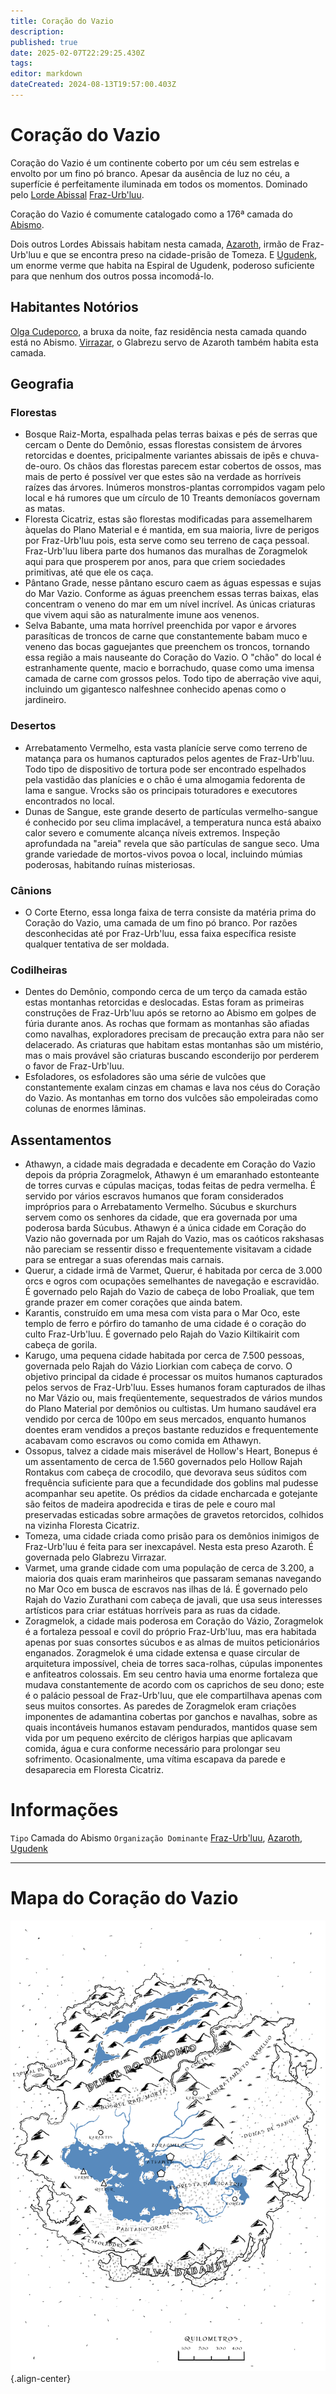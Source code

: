 ```yaml
---
title: Coração do Vazio
description: 
published: true
date: 2025-02-07T22:29:25.430Z
tags: 
editor: markdown
dateCreated: 2024-08-13T19:57:00.403Z
---
```


# Coração do Vazio
Coração do Vazio é um continente coberto por um céu sem estrelas e envolto por um fino pó branco. Apesar da ausência de luz no céu, a superfície é perfeitamente iluminada em todos os momentos. Dominado pelo [Lorde Abissal](rankings-e-titulos/magico/lorde-abissal) [Fraz-Urb'luu](/individuos/fraz-urbluu).

Coração do Vazio é comumente catalogado como a 176ª camada do [Abismo](/lugares/abismo).

Dois outros Lordes Abissais habitam nesta camada, [Azaroth](/individuos/azaroth), irmão de Fraz-Urb'luu e que se encontra preso na cidade-prisão de Tomeza. E [Ugudenk](/individuos/ugudenk), um enorme verme que habita na Espiral de Ugudenk, poderoso suficiente para que nenhum dos outros possa incomodá-lo.

## Habitantes Notórios
[Olga Cudeporco](/individuos/titia-olga-cudeporco), a bruxa da noite, faz residência nesta camada quando está no Abismo. [Virrazar](/individuos/virrazar), o Glabrezu servo de Azaroth também habita esta camada.

## Geografia

### Florestas
- Bosque Raiz-Morta, espalhada pelas terras baixas e pés de serras que cercam o Dente do Demônio, essas florestas consistem de árvores retorcidas e doentes, pricipalmente variantes abissais de ipês e chuva-de-ouro. Os chãos das florestas parecem estar cobertos de ossos, mas mais de perto é possível ver que estes são na verdade as horríveis raízes das árvores. Inúmeros monstros-plantas corrompidos vagam pelo local e há rumores que um círculo de 10 Treants demoníacos governam as matas.
- Floresta Cicatriz, estas são florestas modificadas para assemelharem àquelas do Plano Material e é mantida, em sua maioria, livre de perigos por Fraz-Urb'luu pois, esta serve como seu terreno de caça pessoal. Fraz-Urb'luu libera parte dos humanos das muralhas de Zoragmelok aqui para que prosperem por anos, para que criem sociedades primitivas, até que ele os caça.
- Pântano Grade, nesse pântano escuro caem as águas espessas e sujas do Mar Vazio. Conforme as águas preenchem essas terras baixas, elas concentram o veneno do mar em um nível incrível. As únicas criaturas que vivem aqui são as naturalmente imune aos venenos.
- Selva Babante, uma mata horrível preenchida por vapor e árvores parasíticas de troncos de carne que constantemente babam muco e veneno das bocas gaguejantes que preenchem os troncos, tornando essa região a mais nauseante do Coração do Vazio. O "chão" do local é estranhamente quente, macio e borrachudo, quase como uma imensa camada de carne com grossos pelos. Todo tipo de aberração vive aqui, incluindo um gigantesco nalfeshnee conhecido apenas como o jardineiro.
 
### Desertos
- Arrebatamento Vermelho, esta vasta planície serve como terreno de matança para os humanos capturados pelos agentes de Fraz-Urb'luu. Todo tipo de dispositivo de tortura pode ser encontrado espelhados pela vastidão das planícies e o chão é uma almogamia fedorenta de lama e sangue. Vrocks são os principais toturadores e executores encontrados no local.
- Dunas de Sangue, este grande deserto de partículas vermelho-sangue é conhecido por seu clima implacável, a temperatura nunca está abaixo calor severo e comumente alcança níveis extremos. Inspeção aprofundada na "areia" revela que são partículas de sangue seco. Uma grande variedade de mortos-vivos povoa o local, incluindo múmias poderosas, habitando ruínas misteriosas.

### Cânions
- O Corte Eterno, essa longa faixa de terra consiste da matéria prima do Coração do Vazio, uma camada de um fino pó branco. Por razões desconhecidas até por Fraz-Urb'luu, essa faixa específica resiste qualquer tentativa de ser moldada.

### Codilheiras
- Dentes do Demônio, compondo cerca de um terço da camada estão estas montanhas retorcidas e deslocadas. Estas foram as primeiras construções de Fraz-Urb'luu após se retorno ao Abismo em golpes de fúria durante anos. As rochas que formam as montanhas são afiadas como navalhas, exploradores precisam de precaução extra para não ser delacerado. As criaturas que habitam estas montanhas são um mistério, mas o mais provável são criaturas buscando esconderijo por perderem o favor de Fraz-Urb'luu.
- Esfoladores, os esfoladores são uma série de vulcões que constantemente exalam cinzas em chamas e lava nos céus do Coração do Vazio. As montanhas em torno dos vulcões são empoleiradas como colunas de enormes lâminas.

## Assentamentos
- Athawyn, a cidade mais degradada e decadente em Coração do Vazio depois da própria Zoragmelok, Athawyn é um emaranhado estonteante de torres curvas e cúpulas maciças, todas feitas de pedra vermelha. É servido por vários escravos humanos que foram considerados impróprios para o Arrebatamento Vermelho. Súcubus e skurchurs servem como os senhores da cidade, que era governada por uma poderosa barda Súcubus. Athawyn é a única cidade em Coração do Vazio não governada por um Rajah do Vazio, mas os caóticos rakshasas não pareciam se ressentir disso e frequentemente visitavam a cidade para se entregar a suas oferendas mais carnais.
- Querur, a cidade irmã de Varmet, Querur, é habitada por cerca de 3.000 orcs e ogros com ocupações semelhantes de navegação e escravidão. É governado pelo Rajah do Vazio de cabeça de lobo Proaliak, que tem grande prazer em comer corações que ainda batem.
- Karantis, construído em uma mesa com vista para o Mar Oco, este templo de ferro e pórfiro do tamanho de uma cidade é o coração do culto Fraz-Urb'luu. É governado pelo Rajah do Vazio Kiltikairit com cabeça de gorila.
- Karugo, uma pequena cidade habitada por cerca de 7.500 pessoas, governada pelo Rajah do Vázio Liorkian com cabeça de corvo. O objetivo principal da cidade é processar os muitos humanos capturados pelos servos de Fraz-Urb'luu. Esses humanos foram capturados de ilhas no Mar Vázio ou, mais freqüentemente, sequestrados de vários mundos do Plano Material por demônios ou cultistas. Um humano saudável era vendido por cerca de 100po em seus mercados, enquanto humanos doentes eram vendidos a preços bastante reduzidos e frequentemente acabavam como escravos ou como comida em Athawyn.
- Ossopus, talvez a cidade mais miserável de Hollow's Heart, Bonepus é um assentamento de cerca de 1.560 governados pelo Hollow Rajah Rontakus com cabeça de crocodilo, que devorava seus súditos com frequência suficiente para que a fecundidade dos goblins mal pudesse acompanhar seu apetite. Os prédios da cidade encharcada e gotejante são feitos de madeira apodrecida e tiras de pele e couro mal preservadas esticadas sobre armações de gravetos retorcidos, colhidos na vizinha Floresta Cicatriz.
- Tomeza, uma cidade criada como prisão para os demônios inimigos de Fraz-Urb'luu é feita para ser inexcapável. Nesta esta preso Azaroth. É governada pelo Glabrezu Virrazar.
- Varmet, uma grande cidade com uma população de cerca de 3.200, a maioria dos quais eram marinheiros que passaram semanas navegando no Mar Oco em busca de escravos nas ilhas de lá. É governado pelo Rajah do Vazio Zurathani com cabeça de javali, que usa seus interesses artísticos para criar estátuas horríveis para as ruas da cidade.
- Zoragmelok, a cidade mais poderosa em Coração do Vázio, Zoragmelok é a fortaleza pessoal e covil do próprio Fraz-Urb'luu, mas era habitada apenas por suas consortes súcubos e as almas de muitos peticionários enganados. Zoragmelok é uma cidade extensa e quase circular de arquitetura impossível, cheia de torres saca-rolhas, cúpulas imponentes e anfiteatros colossais. Em seu centro havia uma enorme fortaleza que mudava constantemente de acordo com os caprichos de seu dono; este é o palácio pessoal de Fraz-Urb'luu, que ele compartilhava apenas com seus muitos consortes. As paredes de Zoragmelok eram criações imponentes de adamantina cobertas por ganchos e navalhas, sobre as quais incontáveis humanos estavam pendurados, mantidos quase sem vida por um pequeno exército de clérigos harpias que aplicavam comida, água e cura conforme necessário para prolongar seu sofrimento. Ocasionalmente, uma vítima escapava da parede e desaparecia em Floresta Cicatriz.

# Informações
`Tipo` Camada do Abismo
`Organização Dominante` [Fraz-Urb'luu](/individuos/fraz-urbluu), [Azaroth](/individuos/azaroth), [Ugudenk](/individuos/ugudenk)


---
# Mapa do Coração do Vazio
![coração_do_vazio.jpg](/uploads/mapas/coração_do_vazio.jpg){.align-center}